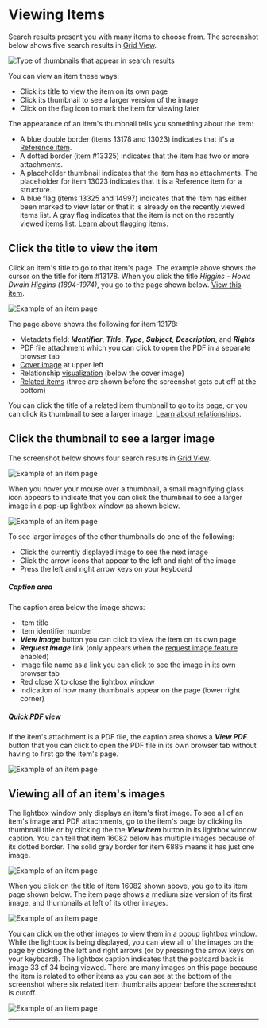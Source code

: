 # Viewing Items

Search results present you with many items to choose from. The screenshot below
shows five search results in [Grid View](/user/viewing-search-results/#grid-view).

![Type of thumbnails that appear in search results](viewing-items-1.jpg)

You can view an item these ways:

- Click its title to view the item on its own page
- Click its thumbnail to see a larger version of the image
- Click on the flag icon to mark the item for viewing later

The appearance of an item's thumbnail tells you something about the item:

-   A blue double border (items 13178 and 13023) indicates that it's
    a [Reference item](/relationships/reference-items).
-   A dotted border (item #13325) indicates that the item has two or more attachments.
-   A placeholder thumbnail indicates that the item has no attachments. The placeholder
    for item 13023 indicates that it is a Reference item for a structure.
-   A blue flag (items 13325 and 14997) indicates that the item has either been marked to view
    later or that it is already on the recently viewed items list. A gray flag indicates that
    the item is not on the recently viewed items list. [Learn about flagging items](/user/recently-viewed).

## Click the title to view the item

Click an item's title to go to that item's page. The example above shows the cursor
on the title for item #13178. When you click the title *Higgins - Howe Dwain Higgins (1894-1974)*,
you go to the page shown below. [View this item](https://swhplibrary.net/digitalarchive/items/show/9165).

![Example of an item page](viewing-items-2.jpg)

The  page above shows the following for item 13178:

-   Metadata field: **_Identifier_**, **_Title_**, **_Type_**, **_Subject_**, **_Description_**, and **_Rights_**
-   PDF file attachment which you can click to open the PDF in a separate browser tab
-   [Cover image](/relationships/reference-items/#cover-images-for-reference-items) at upper left
-   Relationship [visualization](/user/viewing-related-items/#visualization) (below the cover image)
-   [Related items](/user/viewing-related-items/) (three are shown before the screenshot gets cut off at the bottom)

You can click the title of a related item thumbnail to go to its page, or you can click
its thumbnail to see a larger image. [Learn about relationships](/relationships/getting-started-relationships/).

## Click the thumbnail to see a larger  image
The screenshot below shows four search results in [Grid View](/user/viewing-search-results/#grid-view).

![Example of an item page](viewing-items-3.jpg)

When you hover your mouse over a thumbnail, a small magnifying glass icon appears to indicate
that you can click the thumbnail to see a larger image in a pop-up lightbox window as shown below.

![Example of an item page](viewing-items-4.jpg)

To see larger images of the other thumbnails do one of the following:

-   Click the currently displayed image to see the next image
-   Click the arrow icons that appear to the left and right of the image
-   Press the left and right arrow keys on your keyboard

##### Caption area

The caption area below the image shows:

-   Item title
-   Item identifier number
-   **_View Image_** button you can click to view the item on its own page
-   **_Request Image_** link (only appears when the
    [request image feature](/plugins/avantcommon/#request-image-url-option) enabled)
-   Image file name as a link you can click to see the image in its own browser tab
-   Red close X to close the lightbox window
-   Indication of how many thumbnails appear on the page (lower right corner)

##### Quick PDF view

If the item's attachment is a PDF file, the caption area shows a **_View PDF_** button
that you can click to open the PDF file in its own browser tab without having to
first go the item's page.

![Example of an item page](viewing-items-5.jpg)


## Viewing all of an item's images

The lightbox window only displays an item's first image. To see all of an item's image
and PDF attachments, go to the item's page by clicking its thumbnail title or by clicking the the **_View Item_**
button in its lightbox window caption. You can tell that item 16082 below has multiple images
because of its dotted border. The solid gray border for item 6885 means it has just one image.

![Example of an item page](viewing-items-6.jpg)

When you click on the title of item 16082 shown above, you go to its item page shown below. The item
page shows a medium size version of its first image, and thumbnails at left of its other images.

![Example of an item page](viewing-items-7.jpg)

You can click on the other images to view them in a popup lightbox window. While the lightbox
is being displayed, you can view all of the images on the page by clicking the left and right
arrows (or by pressing the arrow keys on your keyboard). The lightbox caption indicates that the
postcard back is image 33 of 34 being viewed. There are many images on this page because
the item is related to other items as you can see at the bottom of the screenshot where six
related item thumbnails appear before the screenshot is cutoff.

![Example of an item page](viewing-items-8.jpg)

---